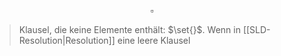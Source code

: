 $$\square$$
> Klausel, die keine Elemente enthält: $\set{}$. Wenn in [[SLD-Resolution|Resolution]] eine leere Klausel  
